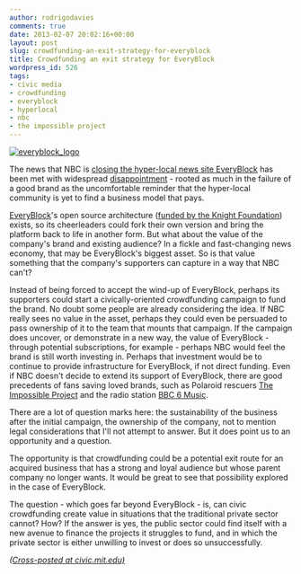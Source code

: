 ```yaml
---
author: rodrigodavies
comments: true
date: 2013-02-07 20:02:16+00:00
layout: post
slug: crowdfunding-an-exit-strategy-for-everyblock
title: Crowdfunding an exit strategy for EveryBlock
wordpress_id: 526
tags:
- civic media
- crowdfunding
- everyblock
- hyperlocal
- nbc
- the impossible project
---
```


[![everyblock_logo](http://rodrigodavies.com/blog/wp-content/uploads/2013/02/everyblock_logo.png)](http://rodrigodavies.com/blog/2013/02/07/crowdfunding-an-exit-strategy-for-everyblock/everyblock_logo/)

The news that NBC is [closing the hyper-local news site EveryBlock](http://www.latimes.com/business/technology/la-fi-tn-nbc-everyblock-shuts-down-20130207,0,6614518.story) has been met with widespread [disappointment](https://twitter.com/marshallk/status/299561731515113473) - rooted as much in the failure of a good brand as the uncomfortable reminder that the hyper-local community is yet to find a business model that pays.

[EveryBlock](http://www.everyblock.com/)'s open source architecture ([funded by the Knight Foundation](http://www.holovaty.com/writing/knight-foundation-grant/)) exists, so its cheerleaders could fork their own version and bring the platform back to life in another form. But what about the value of the company's brand and existing audience? In a fickle and fast-changing news economy, that may be EveryBlock's biggest asset. So is that value something that the company's supporters can capture in a way that NBC can't?

Instead of being forced to accept the wind-up of EveryBlock, perhaps its supporters could start a civically-oriented crowdfunding campaign to fund the brand. No doubt some people are already considering the idea. If NBC really sees no value in the asset, perhaps they could even be persuaded to pass ownership of it to the team that mounts that campaign. If the campaign does uncover, or demonstrate in a new way, the value of EveryBlock - through potential subscriptions, for example - perhaps NBC would feel the brand is still worth investing in. Perhaps that investment would be to continue to provide infrastructure for EveryBlock, if not direct funding. Even if NBC doesn't decide to extend its support of EveryBlock, there are good precedents of fans saving loved brands, such as Polaroid rescuers [The Impossible Project](http://www.the-impossible-project.com/about/) and the radio station [BBC 6 Music](http://www.guardian.co.uk/tv-and-radio/2012/mar/10/fall-and-rise-bbc-6-music).

There are a lot of question marks here: the sustainability of the business after the initial campaign, the ownership of the company, not to mention legal considerations that I'll not attempt to answer. But it does point us to an opportunity and a question.

The opportunity is that crowdfunding could be a potential exit route for an acquired business that has a strong and loyal audience but whose parent company no longer wants. It would be great to see that possibility explored in the case of EveryBlock.

The question - which goes far beyond EveryBlock - is, can civic crowdfunding create value in situations that the traditional private sector cannot? How? If the answer is yes, the public sector could find itself with a new avenue to finance the projects it struggles to fund, and in which the private sector is either unwilling to invest or does so unsuccessfully.

_([Cross-posted at civic.mit.edu)](http://civic.mit.edu/blog/rodrigodavies/crowdfunding-an-exit-strategy-for-everyblock)_
